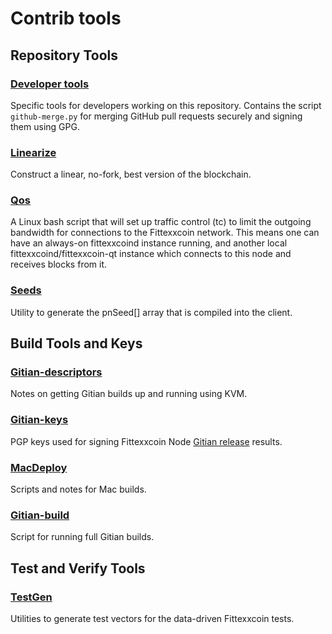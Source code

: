 # Contrib tools #

## Repository Tools ##

### [Developer tools](devtools/) ###

Specific tools for developers working on this repository.
Contains the script `github-merge.py` for merging GitHub pull requests securely and signing them using GPG.

### [Linearize](linearize/) ###

Construct a linear, no-fork, best version of the blockchain.

### [Qos](qos/) ###

A Linux bash script that will set up traffic control (tc) to limit the outgoing bandwidth for connections to the Fittexxcoin network. This means one can have an always-on fittexxcoind instance running, and another local fittexxcoind/fittexxcoin-qt instance which connects to this node and receives blocks from it.

### [Seeds](seeds/) ###

Utility to generate the pnSeed[] array that is compiled into the client.

## Build Tools and Keys ##

### [Gitian-descriptors](gitian-descriptors/) ###

Notes on getting Gitian builds up and running using KVM.

### [Gitian-keys](gitian-signing/) ###

PGP keys used for signing Fittexxcoin Node [Gitian release](../doc/release-process.md) results.

### [MacDeploy](macdeploy/) ###

Scripts and notes for Mac builds.

### [Gitian-build](gitian-build.py) ###

Script for running full Gitian builds.

## Test and Verify Tools ##

### [TestGen](testgen/) ###

Utilities to generate test vectors for the data-driven Fittexxcoin tests.
